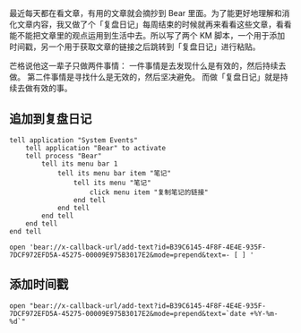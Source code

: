 最近每天都在看文章，有用的文章就会摘抄到 Bear 里面。为了能更好地理解和消化文章内容，我又做了个「复盘日记」每周结束的时候就再来看看这些文章，看看能不能把文章里的观点运用到生活中去。所以写了两个 KM 脚本，一个用于添加时间戳，另一个用于获取文章的链接之后跳转到「复盘日记」进行粘贴。

芒格说他这一辈子只做两件事情：
一件事情是去发现什么是有效的，然后持续去做。
第二件事情是寻找什么是无效的，然后坚决避免。
而做「复盘日记」就是持续去做有效的事。

## 追加到复盘日记
```
tell application "System Events"
	tell application "Bear" to activate
	tell process "Bear"
		tell its menu bar 1
			tell its menu bar item "笔记"
				tell its menu "笔记"
					click menu item "复制笔记的链接"
				end tell
			end tell
		end tell
	end tell
end tell
```

```
open 'bear://x-callback-url/add-text?id=B39C6145-4F8F-4E4E-935F-7DCF972EFD5A-45275-00009E975B3017E2&mode=prepend&text=- [ ] '
```

## 添加时间戳
```
open "bear://x-callback-url/add-text?id=B39C6145-4F8F-4E4E-935F-7DCF972EFD5A-45275-00009E975B3017E2&mode=prepend&text=`date +%Y-%m-%d`"
```
